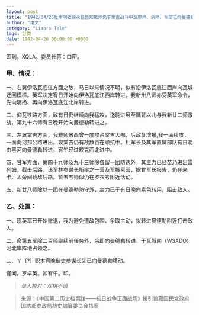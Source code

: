 ```yaml
---
layout: post
title: "1942/04/26杜聿明致徐永昌告知戴师仍于棠吉战斗中及廖师、余师、军部已向曼德勒转移"
author: "电文"
category: "Liao's Tele"
tags: 分类
date: 1942-04-26 00:00:00 +0000
---
```

即到。XQLA。委员长蒋：口密。

### 甲、情况：

一、右翼伊洛瓦底江方面之敌，马日以来情况不明，似有沿伊洛瓦底江西岸向瓦城迂回模样。英军决定宥日开始向伊洛瓦底江西岸转进，我新卅八师亦受英军命令，先向明扬、再向伊洛瓦底江北岸转进。

二、仰瓦铁路方面，敌有日仍继续向我猛攻，迄晚进展至飄背以北与我新廿二师激战。第九十六师宥日晚开始向曼德勒转进之。

三、左翼棠吉方面，我戴师敬酉曾一度攻占棠吉大部，后敌复增援,我一面续攻，一面向河邦公路进出。现棠吉仍有敌数百在顽抗中。杜军长及其军直属部队有日晚由黑河向曼德勒转进，宥午经过皎克西北进中。

四、甘军方面，第四十九师及九十三师除各留一团防边外，其主力已经苗乃进出雷列姆，截击后路。该军林参谋长所率之一营及军搜索营，据甘军长报告，仍在来卡、孟旁间截敌后路。暂五五师似仍在罗衣考附近活动。

五、新廿八师除以一团在曼德勒防守外，主力已于有日晚向素色转用，阻击敌人。

### 乙、处置：
一、现英军已开始撤退，我为避免遭敌包围、争取主动，拟转进曼德勒附近打击敌人。

二、命第五军除二百师继续前任务外，余即向曼德勒转进，于瓦城南（WSADO）河北岸阵地占领之。

三、丫〔?〕职本宥晚偕史参谋长先已向曼德勒移动。

谨闻。罗卓英。卯宥午。印。


>*录入校对：观棋不语*

> 来源：《中国第二历史档案馆——抗日战争正面战场》援引馆藏国民党政府国防部史政局战史编纂委员会档案